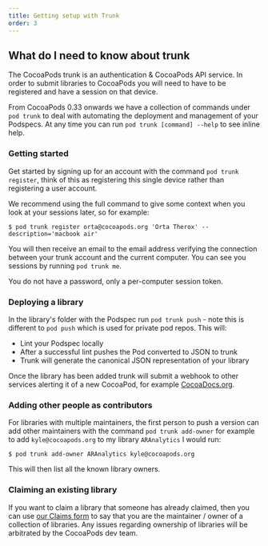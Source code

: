 ```yaml
---
title: Getting setup with Trunk
order: 3
---
```


## What do I need to know about trunk

The CocoaPods trunk is an authentication & CocoaPods API service. In order to submit libraries to CocoaPods you will need to have to be registered and have a session on that device. 

From CocoaPods 0.33 onwards we have a collection of commands under `pod trunk` to deal with automating the deployment and management of your Podspecs. At any time you can run `pod trunk [command] --help` to see inline help.

### Getting started

Get started by signing up for an account with the command `pod trunk register`, think of this as registering this single device rather than registering a user account. 

We recommend using the full command to give some context when you look at your sessions later, so for example:

```
$ pod trunk register orta@cocoapods.org 'Orta Therox' --description='macbook air'
```

You will then receive an email to the email address verifying the connection between your trunk account and the current computer. You can see you sessions by running `pod trunk me`.

You do not have a password, only a per-computer session token.

### Deploying a library

In the library's folder with the Podspec run `pod trunk push` - note this is different to `pod push` which is used for private pod repos. This will:

 * Lint your Podspec locally
 * After a successful lint pushes the Pod converted to JSON to trunk
 * Trunk will generate the canonical JSON representation of your library

Once the library has been added trunk will submit a webhook to other services alerting it of a new CocoaPod, for example [CocoaDocs.org](http://cocoadocs.org).

### Adding other people as contributors

For libraries with multiple maintainers, the first person to push a version can add other maintainers with the command `pod trunk add-owner` for example to add `kyle@cocoapods.org` to my library `ARAnalytics` I would run:

```
$ pod trunk add-owner ARAnalytics kyle@cocoapods.org
```
 
This will then list all the known library owners.

### Claiming an existing library

If you want to claim a library that someone has already claimed, then you can use [our Claims form](https://trunk.cocoapods.org/claims/new) to say that you are the maintainer / owner of a collection of libraries. Any issues regarding ownership of libraries will be arbitrated by the CocoaPods dev team.
